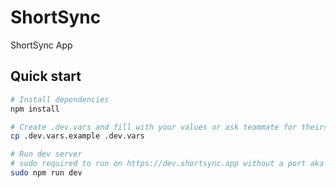 # ShortSync

ShortSync App

## Quick start

```bash
# Install dependencies
npm install

# Create .dev.vars and fill with your values or ask teammate for theirs
cp .dev.vars.example .dev.vars

# Run dev server
# sudo required to run on https://dev.shortsync.app without a port aka port 443
sudo npm run dev
```
